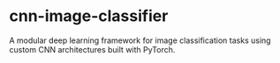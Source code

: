 # cnn-image-classifier
A modular deep learning framework for image classification tasks using custom CNN architectures built with PyTorch.
